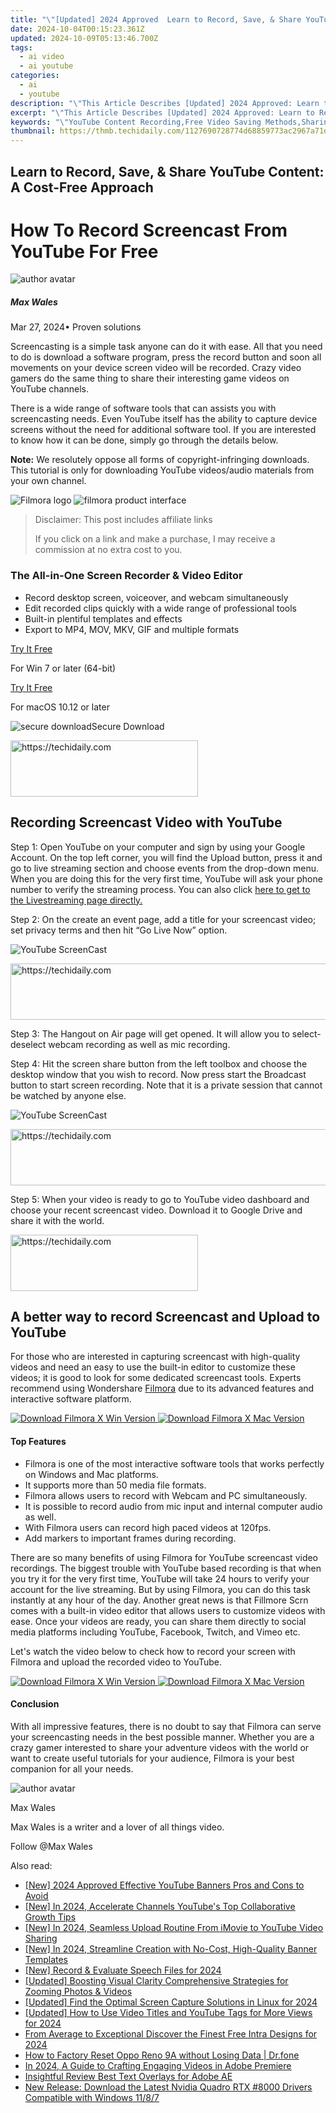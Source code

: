 ```yaml
---
title: "\"[Updated] 2024 Approved  Learn to Record, Save, & Share YouTube Content  A Cost-Free Approach\""
date: 2024-10-04T00:15:23.361Z
updated: 2024-10-09T05:13:46.700Z
tags:
  - ai video
  - ai youtube
categories:
  - ai
  - youtube
description: "\"This Article Describes [Updated] 2024 Approved: Learn to Record, Save, & Share YouTube Content: A Cost-Free Approach\""
excerpt: "\"This Article Describes [Updated] 2024 Approved: Learn to Record, Save, & Share YouTube Content: A Cost-Free Approach\""
keywords: "\"YouTube Content Recording,Free Video Saving Methods,Sharing Online Videos,Video Editing without Cost,Learn YouTube Production,Cost-Free Content Sharing,Save & Share YouTube Videos\""
thumbnail: https://thmb.techidaily.com/1127690728774d68859773ac2967a71d9b05c7378c0abebd2da2f4a67474809a.jpg
---
```


## Learn to Record, Save, & Share YouTube Content: A Cost-Free Approach

# How To Record Screencast From YouTube For Free

![author avatar](https://images.wondershare.com/filmora/article-images/max-wales-author.jpg)

##### Max Wales

 Mar 27, 2024• Proven solutions

Screencasting is a simple task anyone can do it with ease. All that you need to do is download a software program, press the record button and soon all movements on your device screen video will be recorded. Crazy video gamers do the same thing to share their interesting game videos on YouTube channels.

There is a wide range of software tools that can assists you with screencasting needs. Even YouTube itself has the ability to capture device screens without the need for additional software tool. If you are interested to know how it can be done, simply go through the details below.

**Note:** We resolutely oppose all forms of copyright-infringing downloads. This tutorial is only for downloading YouTube videos/audio materials from your own channel.

![Filmora logo](https://images.wondershare.com/filmora/logo_icon/wondershare-filmora-logo-horizontal.png) ![filmora product interface](https://images.wondershare.com/filmora/images/common/filmora-product-banner.png)

>  Disclaimer: This post includes affiliate links
>
>  If you click on a link and make a purchase, I may receive a commission at no extra cost to you.
>

### The All-in-One Screen Recorder & Video Editor

* Record desktop screen, voiceover, and webcam simultaneously
* Edit recorded clips quickly with a wide range of professional tools
* Built-in plentiful templates and effects
* Export to MP4, MOV, MKV, GIF and multiple formats

[Try It Free](https://tools.techidaily.com/wondershare/filmora/download/)

For Win 7 or later (64-bit)

[Try It Free](https://tools.techidaily.com/wondershare/filmora/download/)

For macOS 10.12 or later

![secure download](https://static.wondershare.com/images-filmora/images/common/securety.svg)Secure Download

<!-- affiliate ads begin -->
<a href="https://aligracehair.sjv.io/c/5597632/1938677/19272" target="_top" id="1938677">
  <img src="//a.impactradius-go.com/display-ad/19272-1938677" border="0" alt="https://techidaily.com" width="300" height="90"/>
</a>
<img height="0" width="0" src="https://aligracehair.sjv.io/i/5597632/1938677/19272" style="position:absolute;visibility:hidden;" border="0" />
<!-- affiliate ads end -->

## Recording Screencast Video with YouTube

Step 1: Open YouTube on your computer and sign by using your Google Account. On the top left corner, you will find the Upload button, press it and go to live streaming section and choose events from the drop-down menu. When you are doing this for the very first time, YouTube will ask your phone number to verify the streaming process. You can also click [here to get to the Livestreaming page directly.](https://www.youtube.com/live%5Fdashboard)

Step 2: On the create an event page, add a title for your screencast video; set privacy terms and then hit “Go Live Now” option.

![YouTube ScreenCast ](https://images.wondershare.com/filmora/article-images/youtube-screencast-events.jpg)

<!-- affiliate ads begin -->
<a href="https://aligracehair.sjv.io/c/5597632/1997680/19272" target="_top" id="1997680">
  <img src="//a.impactradius-go.com/display-ad/19272-1997680" border="0" alt="https://techidaily.com" width="728" height="90"/>
</a>
<img height="0" width="0" src="https://aligracehair.sjv.io/i/5597632/1997680/19272" style="position:absolute;visibility:hidden;" border="0" />
<!-- affiliate ads end -->

Step 3: The Hangout on Air page will get opened. It will allow you to select-deselect webcam recording as well as mic recording.

Step 4: Hit the screen share button from the left toolbox and choose the desktop window that you wish to record. Now press start the Broadcast button to start screen recording. Note that it is a private session that cannot be watched by anyone else.

![YouTube ScreenCast ](https://images.wondershare.com/filmora/article-images/youtube-screencast-hangouts.jpg)

<!-- affiliate ads begin -->
<a href="https://oneplusfr.sjv.io/c/5597632/1622438/14044" target="_top" id="1622438">
  <img src="//a.impactradius-go.com/display-ad/14044-1622438" border="0" alt="https://techidaily.com" width="728" height="90"/>
</a>
<img height="0" width="0" src="https://oneplusfr.sjv.io/i/5597632/1622438/14044" style="position:absolute;visibility:hidden;" border="0" />
<!-- affiliate ads end -->

Step 5: When your video is ready to go to YouTube video dashboard and choose your recent screencast video. Download it to Google Drive and share it with the world.

<!-- affiliate ads begin -->
<a href="https://aligracehair.sjv.io/c/5597632/2036467/19272" target="_top" id="2036467">
  <img src="//a.impactradius-go.com/display-ad/19272-2036467" border="0" alt="https://techidaily.com" width="300" height="90"/>
</a>
<img height="0" width="0" src="https://aligracehair.sjv.io/i/5597632/2036467/19272" style="position:absolute;visibility:hidden;" border="0" />
<!-- affiliate ads end -->

## A better way to record Screencast and Upload to YouTube

For those who are interested in capturing screencast with high-quality videos and need an easy to use the built-in editor to customize these videos; it is good to look for some dedicated screencast tools. Experts recommend using Wondershare [Filmora](https://tools.techidaily.com/wondershare/filmora/download/) due to its advanced features and interactive software platform.

[![Download Filmora X Win Version](https://images.wondershare.com/filmora/guide/download-btn-win.jpg) ](https://tools.techidaily.com/wondershare/filmora/download/) [![Download Filmora X Mac Version](https://images.wondershare.com/filmora/guide/download-btn-mac.jpg) ](https://tools.techidaily.com/wondershare/filmora/download/)

#### Top Features

* Filmora is one of the most interactive software tools that works perfectly on Windows and Mac platforms.
* It supports more than 50 media file formats.
* Filmora allows users to record with Webcam and PC simultaneously.
* It is possible to record audio from mic input and internal computer audio as well.
* With Filmora users can record high paced videos at 120fps.
* Add markers to important frames during recording.

There are so many benefits of using Filmora for YouTube screencast video recordings. The biggest trouble with YouTube based recording is that when you try it for the very first time, YouTube will take 24 hours to verify your account for the live streaming. But by using Filmora, you can do this task instantly at any hour of the day. Another great news is that Fillmore Scrn comes with a built-in video editor that allows users to customize videos with ease. Once your videos are ready, you can share them directly to social media platforms including YouTube, Facebook, Twitch, and Vimeo etc.

Let's watch the video below to check how to record your screen with Filmora and upload the recorded video to YouTube.

[![Download Filmora X Win Version](https://images.wondershare.com/filmora/guide/download-btn-win.jpg) ](https://tools.techidaily.com/wondershare/filmora/download/) [![Download Filmora X Mac Version](https://images.wondershare.com/filmora/guide/download-btn-mac.jpg) ](https://tools.techidaily.com/wondershare/filmora/download/)

#### Conclusion

With all impressive features, there is no doubt to say that Filmora can serve your screencasting needs in the best possible manner. Whether you are a crazy gamer interested to share your adventure videos with the world or want to create useful tutorials for your audience, Filmora is your best companion for all your needs.

![author avatar](https://images.wondershare.com/filmora/article-images/max-wales-author.jpg)

Max Wales

Max Wales is a writer and a lover of all things video.

Follow @Max Wales

<ins class="adsbygoogle"
     style="display:block"
     data-ad-format="autorelaxed"
     data-ad-client="ca-pub-7571918770474297"
     data-ad-slot="1223367746"></ins>

<ins class="adsbygoogle"
     style="display:block"
     data-ad-client="ca-pub-7571918770474297"
     data-ad-slot="8358498916"
     data-ad-format="auto"
     data-full-width-responsive="true"></ins>

<span class="atpl-alsoreadstyle">Also read:</span>
<div><ul>
<li><a href="https://youtube-blog.techidaily.com/024-approved-effective-youtube-banners-pros-and-cons-to-avoid/"><u>[New] 2024 Approved Effective YouTube Banners Pros and Cons to Avoid</u></a></li>
<li><a href="https://youtube-blog.techidaily.com/n-2024-accelerate-channels-youtubes-top-collaborative-growth-tips/"><u>[New] In 2024, Accelerate Channels YouTube's Top Collaborative Growth Tips</u></a></li>
<li><a href="https://youtube-blog.techidaily.com/n-2024-seamless-upload-routine-from-imovie-to-youtube-video-sharing/"><u>[New] In 2024, Seamless Upload Routine From iMovie to YouTube Video Sharing</u></a></li>
<li><a href="https://youtube-blog.techidaily.com/n-2024-streamline-creation-with-no-cost-high-quality-banner-templates/"><u>[New] In 2024, Streamline Creation with No-Cost, High-Quality Banner Templates</u></a></li>
<li><a href="https://video-capture.techidaily.com/new-record-and-evaluate-speech-files-for-2024/"><u>[New] Record & Evaluate Speech Files for 2024</u></a></li>
<li><a href="https://extra-tips.techidaily.com/updated-boosting-visual-clarity-comprehensive-strategies-for-zooming-photos-and-videos/"><u>[Updated] Boosting Visual Clarity Comprehensive Strategies for Zooming Photos & Videos</u></a></li>
<li><a href="https://digital-screen-recording.techidaily.com/updated-find-the-optimal-screen-capture-solutions-in-linux-for-2024/"><u>[Updated] Find the Optimal Screen Capture Solutions in Linux for 2024</u></a></li>
<li><a href="https://youtube-blog.techidaily.com/ed-how-to-use-video-titles-and-youtube-tags-for-more-views-for-2024/"><u>[Updated] How to Use Video Titles and YouTube Tags for More Views for 2024</u></a></li>
<li><a href="https://youtube-blog.techidaily.com/average-to-exceptional-discover-the-finest-free-intra-designs-for-2024/"><u>From Average to Exceptional Discover the Finest Free Intra Designs for 2024</u></a></li>
<li><a href="https://techidaily.com/how-to-factory-reset-oppo-reno-9a-without-losing-data-drfone-by-drfone-reset-android-reset-android/"><u>How to Factory Reset Oppo Reno 9A without Losing Data | Dr.fone</u></a></li>
<li><a href="https://youtube-video-recordings.techidaily.com/in-2024-a-guide-to-crafting-engaging-videos-in-adobe-premiere/"><u>In 2024, A Guide to Crafting Engaging Videos in Adobe Premiere</u></a></li>
<li><a href="https://extra-lessons.techidaily.com/insightful-review-best-text-overlays-for-adobe-ae/"><u>Insightful Review Best Text Overlays for Adobe AE</u></a></li>
<li><a href="https://hardware-updates.techidaily.com/new-release-download-the-latest-nvidia-quadro-rtx-8000-drivers-compatible-with-windows-1187/"><u>New Release: Download the Latest Nvidia Quadro RTX #8000 Drivers Compatible with Windows 11/8/7</u></a></li>
</ul></div>

